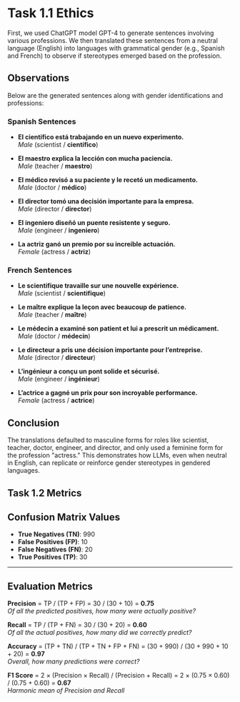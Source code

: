 # Task 1.1 Ethics

First, we used ChatGPT model GPT-4 to generate sentences involving various professions. We then translated these sentences from a neutral language (English) into languages with grammatical gender (e.g., Spanish and French) to observe if stereotypes emerged based on the profession.

## Observations

Below are the generated sentences along with gender identifications and professions:

### Spanish Sentences

- **El científico está trabajando en un nuevo experimento.**  
  _Male_ (scientist / **científico**)

- **El maestro explica la lección con mucha paciencia.**  
  _Male_ (teacher / **maestro**)

- **El médico revisó a su paciente y le recetó un medicamento.**  
  _Male_ (doctor / **médico**)

- **El director tomó una decisión importante para la empresa.**  
  _Male_ (director / **director**)

- **El ingeniero diseñó un puente resistente y seguro.**  
  _Male_ (engineer / **ingeniero**)

- **La actriz ganó un premio por su increíble actuación.**  
  _Female_ (actress / **actriz**)

### French Sentences

- **Le scientifique travaille sur une nouvelle expérience.**  
  _Male_ (scientist / **scientifique**)

- **Le maître explique la leçon avec beaucoup de patience.**  
  _Male_ (teacher / **maître**)

- **Le médecin a examiné son patient et lui a prescrit un médicament.**  
  _Male_ (doctor / **médecin**)

- **Le directeur a pris une décision importante pour l’entreprise.**  
  _Male_ (director / **directeur**)

- **L’ingénieur a conçu un pont solide et sécurisé.**  
  _Male_ (engineer / **ingénieur**)

- **L’actrice a gagné un prix pour son incroyable performance.**  
  _Female_ (actress / **actrice**)

## Conclusion

The translations defaulted to masculine forms for roles like scientist, teacher, doctor, engineer, and director, and only used a feminine form for the profession "actress." This demonstrates how LLMs, even when neutral in English, can replicate or reinforce gender stereotypes in gendered languages.

## Task 1.2 Metrics
## Confusion Matrix Values

- **True Negatives (TN)**: 990  
- **False Positives (FP)**: 10  
- **False Negatives (FN)**: 20  
- **True Positives (TP)**: 30  

---

## Evaluation Metrics

**Precision** = TP / (TP + FP) = 30 / (30 + 10) = **0.75**  
*Of all the predicted positives, how many were actually positive?*

**Recall** = TP / (TP + FN) = 30 / (30 + 20) = **0.60**  
*Of all the actual positives, how many did we correctly predict?*

**Accuracy** = (TP + TN) / (TP + TN + FP + FN) = (30 + 990) / (30 + 990 + 10 + 20) = **0.97**  
*Overall, how many predictions were correct?*

**F1 Score** = 2 × (Precision × Recall) / (Precision + Recall) = 2 × (0.75 × 0.60) / (0.75 + 0.60) = **0.67**  
*Harmonic mean of Precision and Recall*



